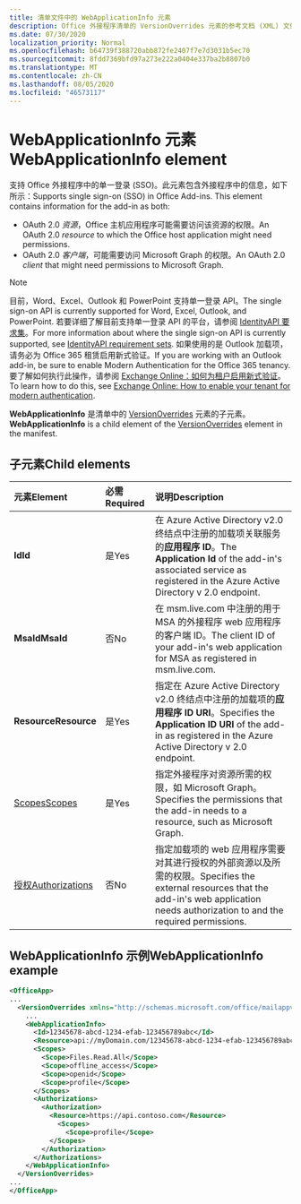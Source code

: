 ```yaml
---
title: 清单文件中的 WebApplicationInfo 元素
description: Office 外接程序清单的 VersionOverrides 元素的参考文档 (XML) 文件。
ms.date: 07/30/2020
localization_priority: Normal
ms.openlocfilehash: b64739f388720abb872fe2407f7e7d3031b5ec70
ms.sourcegitcommit: 8fdd7369bfd97a273e222a0404e337ba2b8807b0
ms.translationtype: MT
ms.contentlocale: zh-CN
ms.lasthandoff: 08/05/2020
ms.locfileid: "46573117"
---
```

# <a name="webapplicationinfo-element"></a><span data-ttu-id="3e907-103">WebApplicationInfo 元素</span><span class="sxs-lookup"><span data-stu-id="3e907-103">WebApplicationInfo element</span></span>

<span data-ttu-id="3e907-104">支持 Office 外接程序中的单一登录 (SSO)。此元素包含外接程序中的信息，如下所示：</span><span class="sxs-lookup"><span data-stu-id="3e907-104">Supports single sign-on (SSO) in Office Add-ins. This element contains information for the add-in as both:</span></span>

- <span data-ttu-id="3e907-105">OAuth 2.0 *资源*，Office 主机应用程序可能需要访问该资源的权限。</span><span class="sxs-lookup"><span data-stu-id="3e907-105">An OAuth 2.0 *resource* to which the Office host application might need permissions.</span></span>
- <span data-ttu-id="3e907-106">OAuth 2.0 *客户端*，可能需要访问 Microsoft Graph 的权限。</span><span class="sxs-lookup"><span data-stu-id="3e907-106">An OAuth 2.0 *client* that might need permissions to Microsoft Graph.</span></span>

> [!NOTE]
> <span data-ttu-id="3e907-107">目前，Word、Excel、Outlook 和 PowerPoint 支持单一登录 API。</span><span class="sxs-lookup"><span data-stu-id="3e907-107">The single sign-on API is currently supported for Word, Excel, Outlook, and PowerPoint.</span></span> <span data-ttu-id="3e907-108">若要详细了解目前支持单一登录 API 的平台，请参阅 [IdentityAPI 要求集](/office/dev/add-ins/reference/requirement-sets/identity-api-requirement-sets)。</span><span class="sxs-lookup"><span data-stu-id="3e907-108">For more information about where the single sign-on API is currently supported, see [IdentityAPI requirement sets](/office/dev/add-ins/reference/requirement-sets/identity-api-requirement-sets).</span></span> <span data-ttu-id="3e907-109">如果使用的是 Outlook 加载项，请务必为 Office 365 租赁启用新式验证。</span><span class="sxs-lookup"><span data-stu-id="3e907-109">If you are working with an Outlook add-in, be sure to enable Modern Authentication for the Office 365 tenancy.</span></span> <span data-ttu-id="3e907-110">要了解如何执行此操作，请参阅 [Exchange Online：如何为租户启用新式验证](https://social.technet.microsoft.com/wiki/contents/articles/32711.exchange-online-how-to-enable-your-tenant-for-modern-authentication.aspx)。</span><span class="sxs-lookup"><span data-stu-id="3e907-110">To learn how to do this, see [Exchange Online: How to enable your tenant for modern authentication](https://social.technet.microsoft.com/wiki/contents/articles/32711.exchange-online-how-to-enable-your-tenant-for-modern-authentication.aspx).</span></span>

<span data-ttu-id="3e907-111">**WebApplicationInfo** 是清单中的 [VersionOverrides](versionoverrides.md) 元素的子元素。</span><span class="sxs-lookup"><span data-stu-id="3e907-111">**WebApplicationInfo** is a child element of the [VersionOverrides](versionoverrides.md) element in the manifest.</span></span>  

## <a name="child-elements"></a><span data-ttu-id="3e907-112">子元素</span><span class="sxs-lookup"><span data-stu-id="3e907-112">Child elements</span></span>

|  <span data-ttu-id="3e907-113">元素</span><span class="sxs-lookup"><span data-stu-id="3e907-113">Element</span></span> |  <span data-ttu-id="3e907-114">必需</span><span class="sxs-lookup"><span data-stu-id="3e907-114">Required</span></span>  |  <span data-ttu-id="3e907-115">说明</span><span class="sxs-lookup"><span data-stu-id="3e907-115">Description</span></span>  |
|:-----|:-----|:-----|
|  <span data-ttu-id="3e907-116">**Id**</span><span class="sxs-lookup"><span data-stu-id="3e907-116">**Id**</span></span>    |  <span data-ttu-id="3e907-117">是</span><span class="sxs-lookup"><span data-stu-id="3e907-117">Yes</span></span>   |  <span data-ttu-id="3e907-118">在 Azure Active Directory v2.0 终结点中注册的加载项关联服务的**应用程序 ID**。</span><span class="sxs-lookup"><span data-stu-id="3e907-118">The **Application Id** of the add-in's associated service as registered in the Azure Active Directory v 2.0 endpoint.</span></span>|
|  <span data-ttu-id="3e907-119">**MsaId**</span><span class="sxs-lookup"><span data-stu-id="3e907-119">**MsaId**</span></span>    |  <span data-ttu-id="3e907-120">否</span><span class="sxs-lookup"><span data-stu-id="3e907-120">No</span></span>   |  <span data-ttu-id="3e907-121">在 msm.live.com 中注册的用于 MSA 的外接程序 web 应用程序的客户端 ID。</span><span class="sxs-lookup"><span data-stu-id="3e907-121">The client ID of your add-in's web application for MSA as registered in msm.live.com.</span></span>|
|  <span data-ttu-id="3e907-122">**Resource**</span><span class="sxs-lookup"><span data-stu-id="3e907-122">**Resource**</span></span>  |  <span data-ttu-id="3e907-123">是</span><span class="sxs-lookup"><span data-stu-id="3e907-123">Yes</span></span>   |  <span data-ttu-id="3e907-124">指定在 Azure Active Directory v2.0 终结点中注册的加载项的**应用程序 ID URI**。</span><span class="sxs-lookup"><span data-stu-id="3e907-124">Specifies the **Application ID URI** of the add-in as registered in the Azure Active Directory v 2.0 endpoint.</span></span>|
|  [<span data-ttu-id="3e907-125">Scopes</span><span class="sxs-lookup"><span data-stu-id="3e907-125">Scopes</span></span>](scopes.md)                |  <span data-ttu-id="3e907-126">是</span><span class="sxs-lookup"><span data-stu-id="3e907-126">Yes</span></span>  |  <span data-ttu-id="3e907-127">指定外接程序对资源所需的权限，如 Microsoft Graph。</span><span class="sxs-lookup"><span data-stu-id="3e907-127">Specifies the permissions that the add-in needs to a resource, such as Microsoft Graph.</span></span>  |
|  [<span data-ttu-id="3e907-128">授权</span><span class="sxs-lookup"><span data-stu-id="3e907-128">Authorizations</span></span>](authorizations.md)  |  <span data-ttu-id="3e907-129">否</span><span class="sxs-lookup"><span data-stu-id="3e907-129">No</span></span>   | <span data-ttu-id="3e907-130">指定加载项的 web 应用程序需要对其进行授权的外部资源以及所需的权限。</span><span class="sxs-lookup"><span data-stu-id="3e907-130">Specifies the external resources that the add-in's web application needs authorization to and the required permissions.</span></span>|

## <a name="webapplicationinfo-example"></a><span data-ttu-id="3e907-131">WebApplicationInfo 示例</span><span class="sxs-lookup"><span data-stu-id="3e907-131">WebApplicationInfo example</span></span>

```xml
<OfficeApp>
...
  <VersionOverrides xmlns="http://schemas.microsoft.com/office/mailappversionoverrides" xsi:type="VersionOverridesV1_0">
    ...
    <WebApplicationInfo>
      <Id>12345678-abcd-1234-efab-123456789abc</Id>
      <Resource>api://myDomain.com/12345678-abcd-1234-efab-123456789abc</Resource>
      <Scopes>
        <Scope>Files.Read.All</Scope>
        <Scope>offline_access</Scope>
        <Scope>openid</Scope>
        <Scope>profile</Scope>
      </Scopes>
      <Authorizations>
        <Authorization>
          <Resource>https://api.contoso.com</Resource>
            <Scopes>
              <Scope>profile</Scope>
          </Scopes>
        </Authorization>
      </Authorizations>
    </WebApplicationInfo>
  </VersionOverrides>
...
</OfficeApp>
```
